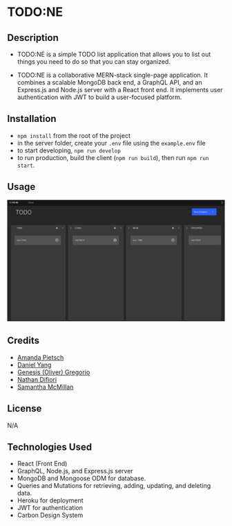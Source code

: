 # TODO:NE

## Description

- TODO:NE is a simple TODO list application that allows you to list out things you need to do so that you can stay organized. 

- TODO:NE is a collaborative MERN-stack single-page application. It combines a scalable MongoDB back end, a GraphQL API, and an Express.js and Node.js server with a React front end. It implements user authentication with JWT to build a user-focused platform. 


## Installation

- `npm install` from the root of the project
- in the server folder, create your `.env` file using the `example.env` file
- to start developing, `npm run develop`
- to run production, build the client (`npm run build`), then run `npm run start`.

## Usage

![Home Page](assets/images//preview.png)

## Credits

- [Amanda Pietsch](https://www.github.com/apietsch4117)
- [Daniel Yang](https://www.github.com/danielshang11)
- [Genesis (Oliver) Gregorio](https://www.github.com/theurbanspectacle)
- [Nathan Difiori](https://www.github.com/ndifiori)
- [Samantha McMillan](https://www.github.com/sdanimc)

## License

N/A

## Technologies Used
- React (Front End)
- GraphQL, Node.js, and Express.js server
- MongoDB and Mongoose ODM for database.
- Queries and Mutations for retrieving, adding, updating, and deleting data.
- Heroku for deployment
- JWT for authentication
- Carbon Design System
